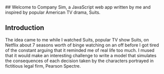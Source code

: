 ## Welcome to Company Sim, a JavaScript web app written by me and inspired by popular American TV drama, Suits.

## Introduction
The idea came to me while I watched Suits, popular TV show Suits, on Netflix about 7 seasons worth of binge watching on an off before I got tired of the constant arguing that it reminded me of real life too much. I mused that it would make an interesting challenge to write a model that simulates the consequences of each decision taken by the characters portrayed in fictitious legal firm, Pearson Spectre.